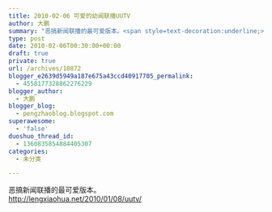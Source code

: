 ```yaml
---
title: 2010-02-06 可爱的幼闻联播UUTV
author: 大鹏
summary: "恶搞新闻联播的最可爱版本。<span style=text-decoration:underline;><br /></span><http://lengxiaohua.net/2010/01/08/uutv/>"
type: post
date: 2010-02-06T00:30:00+00:00
draft: true
private: true
url: /archives/10872
blogger_e2639d5949a187e675a43ccd40917705_permalink:
  - 4558177328862276229
blogger_author:
  - 大鹏
blogger_blog:
  - pengzhaoblog.blogspot.com
superawesome:
  - 'false'
duoshuo_thread_id:
  - 1360835854884405307
categories:
  - 未分类

---
```

恶搞新闻联播的最可爱版本。<span style="text-decoration:underline;"><br /></span><http://lengxiaohua.net/2010/01/08/uutv/>
